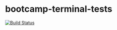 # bootcamp-terminal-tests
[![Build Status](https://travis-ci.org/jasongama/bootcamp-terminal-tests.svg?branch=master)](https://travis-ci.org/jasongama/bootcamp-terminal-tests)
